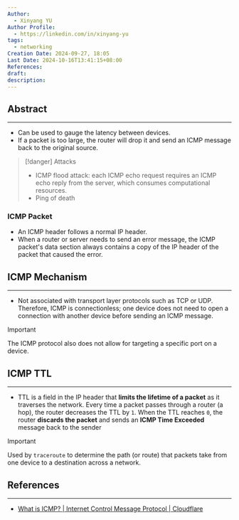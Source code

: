 ```yaml
---
Author:
  - Xinyang YU
Author Profile:
  - https://linkedin.com/in/xinyang-yu
tags:
  - networking
Creation Date: 2024-09-27, 18:05
Last Date: 2024-10-16T13:41:15+08:00
References: 
draft: 
description: 
---
```

## Abstract
---
- Can be used to gauge the latency between devices.
- If a packet is too large, the router will drop it and send an ICMP message back to the original source.

>[!danger] Attacks
> - ICMP flood attack: each ICMP echo request requires an ICMP echo reply from the server, which consumes computational resources.
> - Ping of death

### ICMP Packet
- An ICMP header follows a normal IP header.
- When a router or server needs to send an error message, the ICMP packet's data section always contains a copy of the IP header of the packet that caused the error.

## ICMP Mechanism
---
- Not associated with transport layer protocols such as TCP or UDP. Therefore, ICMP is connectionless; one device does not need to open a connection with another device before sending an ICMP message.

>[!important]
> The ICMP protocol also does not allow for targeting a specific port on a device.

## ICMP TTL
---
- TTL is a field in the IP header that **limits the lifetime of a packet** as it traverses the network. Every time a packet passes through a router (a hop), the router decreases the TTL by `1`. When the TTL reaches `0`, the router **discards the packet** and sends an **ICMP Time Exceeded** message back to the sender

>[!important]
> Used by `traceroute` to determine the path (or route) that packets take from one device to a destination across a network.
## References
---
- [What is ICMP? | Internet Control Message Protocol | Cloudflare](https://www.cloudflare.com/en-gb/learning/ddos/glossary/internet-control-message-protocol-icmp/)